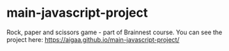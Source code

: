 # main-javascript-project
 Rock, paper and scissors game - part of Brainnest course.
You can see the project here: https://aigaa.github.io/main-javascript-project/
